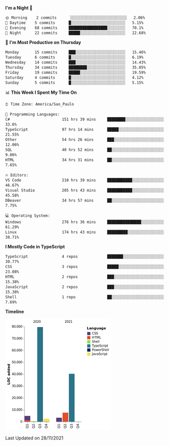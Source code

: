 <!--START_SECTION:waka-->
**I'm a Night 🦉** 

```text
🌞 Morning    2 commits      ░░░░░░░░░░░░░░░░░░░░░░░░░   2.06% 
🌆 Daytime    5 commits      █░░░░░░░░░░░░░░░░░░░░░░░░   5.15% 
🌃 Evening    68 commits     █████████████████░░░░░░░░   70.1% 
🌙 Night      22 commits     █████░░░░░░░░░░░░░░░░░░░░   22.68%

```
📅 **I'm Most Productive on Thursday** 

```text
Monday       15 commits     ███░░░░░░░░░░░░░░░░░░░░░░   15.46% 
Tuesday      6 commits      █░░░░░░░░░░░░░░░░░░░░░░░░   6.19% 
Wednesday    14 commits     ███░░░░░░░░░░░░░░░░░░░░░░   14.43% 
Thursday     34 commits     ████████░░░░░░░░░░░░░░░░░   35.05% 
Friday       19 commits     █████░░░░░░░░░░░░░░░░░░░░   19.59% 
Saturday     4 commits      █░░░░░░░░░░░░░░░░░░░░░░░░   4.12% 
Sunday       5 commits      █░░░░░░░░░░░░░░░░░░░░░░░░   5.15%

```


📊 **This Week I Spent My Time On** 

```text
⌚︎ Time Zone: America/Sao_Paulo

💬 Programming Languages: 
C#                       151 hrs 39 mins     ████████░░░░░░░░░░░░░░░░░   33.6% 
TypeScript               97 hrs 14 mins      █████░░░░░░░░░░░░░░░░░░░░   21.55% 
Other                    54 hrs 26 mins      ███░░░░░░░░░░░░░░░░░░░░░░   12.06% 
SQL                      40 hrs 52 mins      ██░░░░░░░░░░░░░░░░░░░░░░░   9.06% 
HTML                     34 hrs 31 mins      ██░░░░░░░░░░░░░░░░░░░░░░░   7.65%

🔥 Editors: 
VS Code                  210 hrs 39 mins     ███████████░░░░░░░░░░░░░░   46.67% 
Visual Studio            205 hrs 43 mins     ███████████░░░░░░░░░░░░░░   45.58% 
DBeaver                  34 hrs 57 mins      ██░░░░░░░░░░░░░░░░░░░░░░░   7.75%

💻 Operating System: 
Windows                  276 hrs 36 mins     ███████████████░░░░░░░░░░   61.29% 
Linux                    174 hrs 43 mins     █████████░░░░░░░░░░░░░░░░   38.71%

```

**I Mostly Code in TypeScript** 

```text
TypeScript               4 repos             ███████░░░░░░░░░░░░░░░░░░   30.77% 
CSS                      3 repos             █████░░░░░░░░░░░░░░░░░░░░   23.08% 
HTML                     2 repos             ███░░░░░░░░░░░░░░░░░░░░░░   15.38% 
JavaScript               2 repos             ███░░░░░░░░░░░░░░░░░░░░░░   15.38% 
Shell                    1 repo              ██░░░░░░░░░░░░░░░░░░░░░░░   7.69%

```


**Timeline**

![Chart not found](https://raw.githubusercontent.com/jonhoffmam/jonhoffmam/master/charts/bar_graph.png) 


 Last Updated on 28/11/2021
<!--END_SECTION:waka-->
